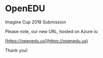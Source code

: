 # OpenEDU
Imagine Cup 2018 Submission

Please note, our new URL, hosted on Azure is:

[https://openedu.us](https://openedu.us)

Thank you!